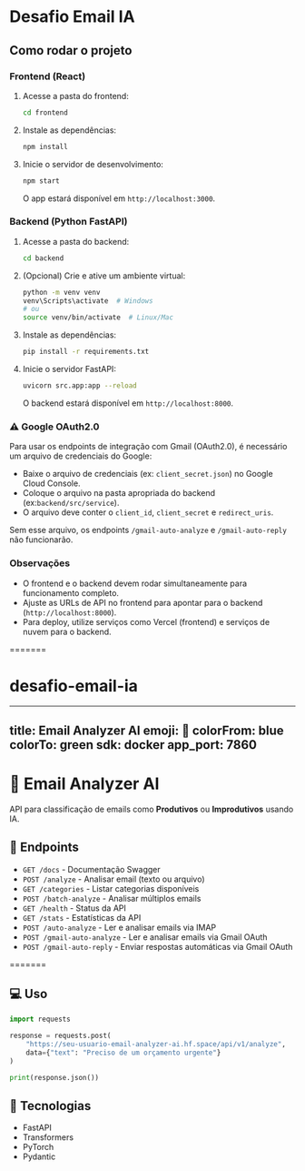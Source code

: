 # Desafio Email IA

## Como rodar o projeto

### Frontend (React)

1. Acesse a pasta do frontend:
    ```bash
    cd frontend
    ```
2. Instale as dependências:
    ```bash
    npm install
    ```
3. Inicie o servidor de desenvolvimento:
    ```bash
    npm start
    ```
    O app estará disponível em `http://localhost:3000`.

### Backend (Python FastAPI)

1. Acesse a pasta do backend:
    ```bash
    cd backend
    ```
2. (Opcional) Crie e ative um ambiente virtual:
    ```bash
    python -m venv venv
    venv\Scripts\activate  # Windows
    # ou
    source venv/bin/activate  # Linux/Mac
    ```
3. Instale as dependências:
    ```bash
    pip install -r requirements.txt
    ```
4. Inicie o servidor FastAPI:
    ```bash
    uvicorn src.app:app --reload
    ```
    O backend estará disponível em `http://localhost:8000`.


### ⚠️ Google OAuth2.0

Para usar os endpoints de integração com Gmail (OAuth2.0), é necessário um arquivo de credenciais do Google:

- Baixe o arquivo de credenciais (ex: `client_secret.json`) no Google Cloud Console.
- Coloque o arquivo na pasta apropriada do backend (ex:`backend/src/service`).
- O arquivo deve conter o `client_id`, `client_secret` e `redirect_uris`.

Sem esse arquivo, os endpoints `/gmail-auto-analyze` e `/gmail-auto-reply` não funcionarão.

### Observações
- O frontend e o backend devem rodar simultaneamente para funcionamento completo.
- Ajuste as URLs de API no frontend para apontar para o backend (`http://localhost:8000`).
- Para deploy, utilize serviços como Vercel (frontend) e serviços de nuvem para o backend.

=======
# desafio-email-ia

---
title: Email Analyzer AI
emoji: 🤖
colorFrom: blue
colorTo: green
sdk: docker
app_port: 7860
---

# 🤖 Email Analyzer AI

API para classificação de emails como **Produtivos** ou **Improdutivos** usando IA.


## 🚀 Endpoints

- `GET /docs` - Documentação Swagger
- `POST /analyze` - Analisar email (texto ou arquivo)
- `GET /categories` - Listar categorias disponíveis
- `POST /batch-analyze` - Analisar múltiplos emails
- `GET /health` - Status da API
- `GET /stats` - Estatísticas da API
- `POST /auto-analyze` - Ler e analisar emails via IMAP
- `POST /gmail-auto-analyze` - Ler e analisar emails via Gmail OAuth
- `POST /gmail-auto-reply` - Enviar respostas automáticas via Gmail OAuth

=======

## 💻 Uso

```python
import requests

response = requests.post(
    "https://seu-usuario-email-analyzer-ai.hf.space/api/v1/analyze",
    data={"text": "Preciso de um orçamento urgente"}
)

print(response.json())
```

## 🔧 Tecnologias

- FastAPI
- Transformers
- PyTorch
- Pydantic

